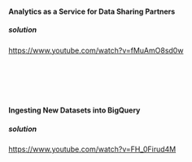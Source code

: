 #### Analytics as a Service for Data Sharing Partners
##### solution
https://www.youtube.com/watch?v=fMuAmO8sd0w

<br>
<br>
<br>
<br>

#### Ingesting New Datasets into BigQuery
##### solution
https://www.youtube.com/watch?v=FH_0Firud4M
